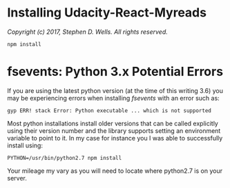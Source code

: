 # Installing Udacity-React-Myreads

_Copyright (c) 2017, Stephen D. Wells. All rights reserved._

`npm install`

# fsevents: Python 3.x Potential Errors

If you are using the latest python version (at the time of this writing 3.6)
you may be experiencing errors when installing *fsevents* with an error such
as:

`gyp ERR! stack Error: Python executable ... which is not supported`

Most python installations install older versions that can be called explicitly
using their version number and the library supports setting an environment
variable to point to it. In my case for instance you I was able to successfully
install using:

`PYTHON=/usr/bin/python2.7 npm install`

Your mileage my vary as you will need to locate where python2.7 is on your 
server.
